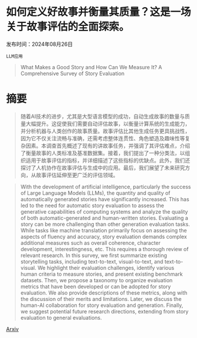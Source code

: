 # 如何定义好故事并衡量其质量？这是一场关于故事评估的全面探索。

发布时间：2024年08月26日

`LLM应用`

> What Makes a Good Story and How Can We Measure It? A Comprehensive Survey of Story Evaluation

# 摘要

> 随着AI技术的进步，尤其是大型语言模型的成功，自动生成故事的数量与质量大幅提升。这促使我们需要自动评估故事，以衡量计算系统的生成能力，并分析机器与人类创作的故事质量。故事评估比其他生成任务更具挑战性，因为它不仅关注流畅与准确，还需考虑整体连贯性、角色塑造及趣味性等复杂因素。本调查首先概述了现有的讲故事任务，并强调了其评估难点，介绍了衡量故事的人类标准及基准数据集。接着，我们提出了一种分类法，以组织适用于故事评估的指标，并详细描述了这些指标的优缺点。此外，我们还探讨了人机协作在故事评估与生成中的应用。最后，我们展望了未来研究方向，从故事评估延伸至更广泛的评估领域。

> With the development of artificial intelligence, particularly the success of Large Language Models (LLMs), the quantity and quality of automatically generated stories have significantly increased. This has led to the need for automatic story evaluation to assess the generative capabilities of computing systems and analyze the quality of both automatic-generated and human-written stories. Evaluating a story can be more challenging than other generation evaluation tasks. While tasks like machine translation primarily focus on assessing the aspects of fluency and accuracy, story evaluation demands complex additional measures such as overall coherence, character development, interestingness, etc. This requires a thorough review of relevant research. In this survey, we first summarize existing storytelling tasks, including text-to-text, visual-to-text, and text-to-visual. We highlight their evaluation challenges, identify various human criteria to measure stories, and present existing benchmark datasets. Then, we propose a taxonomy to organize evaluation metrics that have been developed or can be adopted for story evaluation. We also provide descriptions of these metrics, along with the discussion of their merits and limitations. Later, we discuss the human-AI collaboration for story evaluation and generation. Finally, we suggest potential future research directions, extending from story evaluation to general evaluations.

[Arxiv](https://arxiv.org/abs/2408.14622)